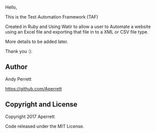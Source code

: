 Hello, 

This is the Test Automation Framework (TAF)

Created in Ruby and Using Watir to allow a user to Automate a website using an Excel file and exporting that file in to a XML or CSV file type.

More details to be added later.


Thank you :): 

<h2>Author</h2>

Andy Perrett

https://github.com/Aperrett


<h2>Copyright and License</h2>

Copyright 2017 Aperrett

Code released under the MIT License.
